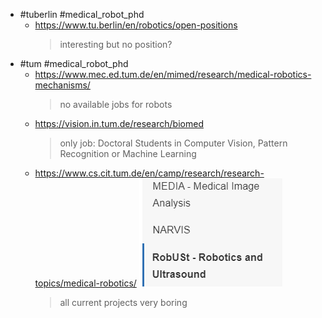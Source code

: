 - #tuberlin #medical_robot_phd
	- https://www.tu.berlin/en/robotics/open-positions
	  > interesting but no position?
- #tum #medical_robot_phd
	- https://www.mec.ed.tum.de/en/mimed/research/medical-robotics-mechanisms/
	  > no available jobs for robots
	- https://vision.in.tum.de/research/biomed
	  > only job: Doctoral Students in Computer Vision, Pattern Recognition or Machine Learning
	- https://www.cs.cit.tum.de/en/camp/research/research-topics/medical-robotics/
	  ![image.png](../assets/image_1676971823281_0.png)
	  > all current projects very boring